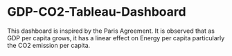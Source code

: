 # GDP-CO2-Tableau-Dashboard
This dashboard is inspired by the Paris Agreement. It is observed that as GDP per capita grows, it has a linear effect on Energy per capita particularly the CO2 emission per capita.
